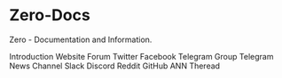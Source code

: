 # Zero-Docs

Zero - Documentation and Information.

Introduction
Website
Forum
Twitter
Facebook
Telegram Group
Telegram News Channel
Slack
Discord
Reddit
GitHub
ANN Theread
